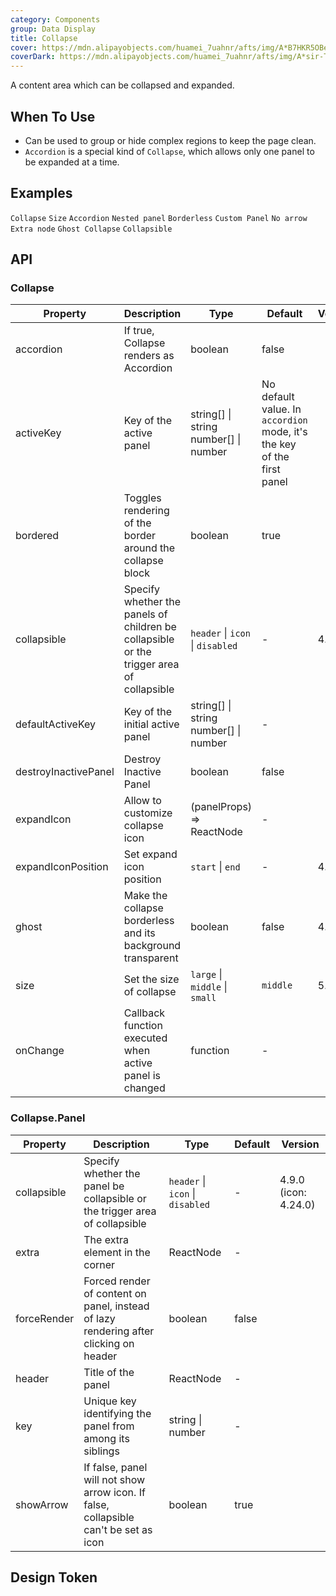 ```yaml
---
category: Components
group: Data Display
title: Collapse
cover: https://mdn.alipayobjects.com/huamei_7uahnr/afts/img/A*B7HKR5OBe8gAAAAAAAAAAAAADrJ8AQ/original
coverDark: https://mdn.alipayobjects.com/huamei_7uahnr/afts/img/A*sir-TK0HkWcAAAAAAAAAAAAADrJ8AQ/original
---
```


A content area which can be collapsed and expanded.

## When To Use

- Can be used to group or hide complex regions to keep the page clean.
- `Accordion` is a special kind of `Collapse`, which allows only one panel to be expanded at a time.

## Examples

<!-- prettier-ignore -->
<code src="./demo/basic.tsx">Collapse</code>
<code src="./demo/size.tsx">Size</code>
<code src="./demo/accordion.tsx">Accordion</code>
<code src="./demo/mix.tsx">Nested panel</code>
<code src="./demo/borderless.tsx">Borderless</code>
<code src="./demo/custom.tsx">Custom Panel</code>
<code src="./demo/noarrow.tsx">No arrow</code>
<code src="./demo/extra.tsx">Extra node</code>
<code src="./demo/ghost.tsx">Ghost Collapse</code>
<code src="./demo/collapsible.tsx">Collapsible</code>

## API

### Collapse

| Property | Description | Type | Default | Version |
| --- | --- | --- | --- | --- |
| accordion | If true, Collapse renders as Accordion | boolean | false |  |
| activeKey | Key of the active panel | string\[] \| string <br/> number\[] \| number | No default value. In `accordion` mode, it's the key of the first panel |  |
| bordered | Toggles rendering of the border around the collapse block | boolean | true |  |
| collapsible | Specify whether the panels of children be collapsible or the trigger area of collapsible | `header` \| `icon` \| `disabled` | - | 4.9.0 |
| defaultActiveKey | Key of the initial active panel | string\[] \| string <br/> number\[] \| number | - |  |
| destroyInactivePanel | Destroy Inactive Panel | boolean | false |  |
| expandIcon | Allow to customize collapse icon | (panelProps) => ReactNode | - |  |
| expandIconPosition | Set expand icon position | `start` \| `end` | - | 4.21.0 |
| ghost | Make the collapse borderless and its background transparent | boolean | false | 4.4.0 |
| size | Set the size of collapse | `large` \| `middle` \| `small` | `middle` | 5.2.0 |
| onChange | Callback function executed when active panel is changed | function | - |  |

### Collapse.Panel

| Property | Description | Type | Default | Version |
| --- | --- | --- | --- | --- |
| collapsible | Specify whether the panel be collapsible or the trigger area of collapsible | `header` \| `icon` \| `disabled` | - | 4.9.0 (icon: 4.24.0) |
| extra | The extra element in the corner | ReactNode | - |  |
| forceRender | Forced render of content on panel, instead of lazy rendering after clicking on header | boolean | false |  |
| header | Title of the panel | ReactNode | - |  |
| key | Unique key identifying the panel from among its siblings | string \| number | - |  |
| showArrow | If false, panel will not show arrow icon. If false, collapsible can't be set as icon | boolean | true |  |

## Design Token

<ComponentTokenTable component="Collapse"></ComponentTokenTable>
